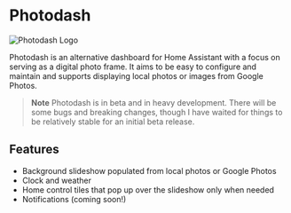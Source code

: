# Photodash

![Photodash Logo](https://photodash.apop.tech/img/logo.png)

Photodash is an alternative dashboard for Home Assistant with a focus on serving as a digital photo frame. It aims to be easy to configure and maintain and supports displaying local photos or images from Google Photos.

> **Note**
> Photodash is in beta and in heavy development. There will be some bugs and breaking changes, though I have waited for things to be relatively stable for an initial beta release.

## Features
- Background slideshow populated from local photos or Google Photos
- Clock and weather
- Home control tiles that pop up over the slideshow only when needed
- Notifications (coming soon!)